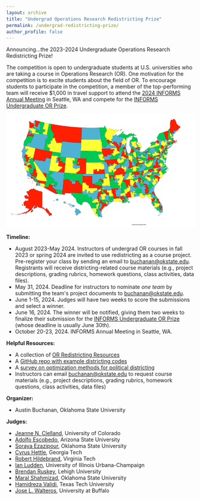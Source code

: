 ```yaml
---
layout: archive
title: "Undergrad Operations Research Redistricting Prize"
permalink: /undergrad-redistricting-prize/
author_profile: false
---
```


Announcing...the 2023-2024 Undergraduate Operations Research Redistricting Prize!

The competition is open to undergraduate students at U.S. universities who are taking a course in Operations Research (OR). One motivation for the competition is to excite students about the field of OR. To encourage students to participate in the competition, a member of the top-performing team will receive $1,000 in travel support to attend the [2024 INFORMS Annual Meeting](https://www.informs.org/Meetings-Conferences/INFORMS-Conference-Calendar/2024-INFORMS-Annual-Meeting) in Seattle, WA and compete for the [INFORMS Undergraduate OR Prize](https://www.informs.org/Recognizing-Excellence/INFORMS-Prizes/Undergraduate-Operations-Research-Prize). 

![image info](../images/uscd.png)

**Timeline:**
- August 2023-May 2024. Instructors of undergrad OR courses in fall 2023 or spring 2024 are invited to use redistricting as a course project. Pre-register your class by sending an email to buchanan@okstate.edu. Registrants will receive districting-related course materials (e.g., project descriptions, grading rubrics, homework questions, class activities, data files). 
- May 31, 2024. Deadline for instructors to nominate _one team_ by submitting the team's project documents to buchanan@okstate.edu.
- June 1-15, 2024. Judges will have two weeks to score the submissions and select a winner.
- June 16, 2024. The winner will be notified, giving them two weeks to finalize their submission for the [INFORMS Undergraduate OR Prize](https://www.informs.org/Recognizing-Excellence/INFORMS-Prizes/Undergraduate-Operations-Research-Prize) (whose deadline is usually June 30th).
- October 20-23, 2024. INFORMS Annual Meeting in Seattle, WA.

**Helpful Resources:**
- A collection of [OR Redistricting Resources](https://austinlbuchanan.github.io/OR-redistricting-resources/)
- A [GitHub repo with example districting codes](https://github.com/AustinLBuchanan/Districting-Examples-2020)
- A [survey on optimization methods for political districting](https://austinlbuchanan.github.io/files/political_districting.pdf)
- Instructors can email buchanan@okstate.edu to request course materials (e.g., project descriptions, grading rubrics, homework questions, class activities, data files)

**Organizer:**
 - Austin Buchanan, Oklahoma State University

**Judges:**
 - [Jeanne N. Clelland](https://math.colorado.edu/~jnc/), University of Colorado
 - [Adolfo Escobedo](https://scai.engineering.asu.edu/faculty/adolfo-escobedo/), Arizona State University
 - [Soraya Ezazipour](https://sorayaezazipour.github.io/), Oklahoma State University
 - [Cyrus Hettle](https://sites.gatech.edu/cyrushettle/), Georgia Tech
 - [Robert Hildebrand](https://sites.google.com/site/robertdhildebrand/), Virginia Tech
 - [Ian Ludden](https://ian-ludden.github.io/), University of Illinois Urbana-Champaign
 - [Brendan Ruskey](https://www.researchgate.net/profile/Brendan-Ruskey), Lehigh University
 - [Maral Shahmizad](https://maralshahmizad.github.io/MaralShahmizad/), Oklahoma State University
 - [Hamidreza Validi](https://sites.google.com/site/hamidrezavalidi2/home), Texas Tech University
 - [Jose L. Walteros](https://www.researchgamma.com/group_current.html), University at Buffalo
 
